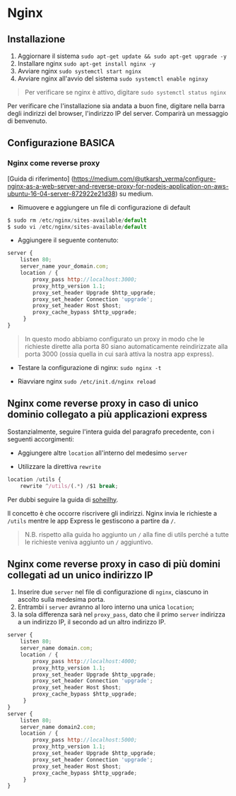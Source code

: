 # Nginx

## Installazione

1. Aggiornare il sistema ``sudo apt-get update && sudo apt-get upgrade -y``
2. Installare nginx ``sudo apt-get install nginx -y``
3. Avviare nginx ``sudo systemctl start nginx``
4. Avviare nginx all'avvio del sistema ``sudo systemctl enable nginxy``

> Per verificare se nginx è attivo, digitare ``sudo systemctl status nginx``

Per verificare che l'installazione sia andata a buon fine, digitare nella barra degli indirizzi del browser, l'indirizzo IP del server. Comparirà un messaggio di benvenuto.



## Configurazione BASICA

### Nginx come reverse proxy

[Guida di riferimento] (https://medium.com/@utkarsh_verma/configure-nginx-as-a-web-server-and-reverse-proxy-for-nodejs-application-on-aws-ubuntu-16-04-server-872922e21d38) su medium.

- Rimuovere e aggiungere un file di configurazione di default

```javascript
$ sudo rm /etc/nginx/sites-available/default
$ sudo vi /etc/nginx/sites-available/default
```

- Aggiungere il seguente contenuto:

```javascript
server {
    listen 80;
    server_name your_domain.com;
    location / {
        proxy_pass http://localhost:3000;
        proxy_http_version 1.1;
        proxy_set_header Upgrade $http_upgrade;
        proxy_set_header Connection 'upgrade';
        proxy_set_header Host $host;
        proxy_cache_bypass $http_upgrade;
     }
}
```
> In questo modo abbiamo configurato un proxy in modo che le richieste dirette alla porta 80 siano automaticamente reindirizzate alla porta 3000 (ossia quella in cui sarà attiva la nostra app express).

- Testare la configurazione di nginx: ``sudo nginx -t``

- Riavviare nginx ``sudo /etc/init.d/nginx reload``

## Nginx come reverse proxy in caso di unico dominio collegato a più applicazioni express

Sostanzialmente, seguire l'intera guida del paragrafo precedente, con i seguenti accorgimenti:

- Aggiungere altre ``location`` all'interno del medesimo ``server``

- Utilizzare la direttiva ``rewrite``

```javascript
location /utils {
 	rewrite ^/utils/(.*) /$1 break;

```
Per dubbi seguire la guida di [soheilhy](https://gist.github.com/soheilhy/8b94347ff8336d971ad0).

Il concetto è che occorre riscrivere gli indirizzi. 
Nginx invia le richieste a ``/utils`` mentre le app Express le gestiscono a partire da ``/``. 

> N.B. rispetto alla guida ho aggiunto un ``/`` alla fine di utils perché a tutte le richieste veniva aggiunto un ``/`` aggiuntivo.  

## Nginx come reverse proxy in caso di più domini collegati ad un unico indirizzo IP

1. Inserire due ``server`` nel file di configurazione di ``nginx``, ciascuno in ascolto sulla medesima porta.
2. Entrambi i ``server`` avranno al loro interno una unica ``location``;
3. la sola differenza sarà nel ``proxy_pass``, dato che il primo ``server`` indirizza a un indirizzo IP, il secondo ad un altro indirizzo IP.

```javascript
server {
    listen 80;
    server_name domain.com;
    location / {
        proxy_pass http://localhost:4000;
        proxy_http_version 1.1;
        proxy_set_header Upgrade $http_upgrade;
        proxy_set_header Connection 'upgrade';
        proxy_set_header Host $host;
        proxy_cache_bypass $http_upgrade;
     }
}
server {
    listen 80;
    server_name domain2.com;
    location / {
        proxy_pass http://localhost:5000;
        proxy_http_version 1.1;
        proxy_set_header Upgrade $http_upgrade;
        proxy_set_header Connection 'upgrade';
        proxy_set_header Host $host;
        proxy_cache_bypass $http_upgrade;
     }
}
```

